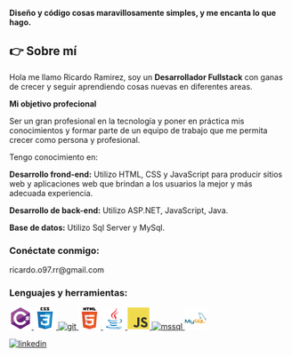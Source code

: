 

**Diseño y código cosas maravillosamente simples, y me encanta lo que hago.**

## 👉 Sobre mí
Hola me llamo  Ricardo Ramirez, soy un  **Desarrollador Fullstack** con ganas de crecer y seguir aprendiendo cosas nuevas en diferentes areas.

**Mi objetivo profecional**

Ser un gran profesional en la tecnología y poner en práctica mis conocimientos y formar parte de un equipo de trabajo
que me permita crecer como persona y profesional.

Tengo conocimiento en:

**Desarrollo frond-end:** Utilizo HTML, CSS y JavaScript para producir sitios web y aplicaciones web que brindan a los usuarios la mejor y más adecuada experiencia.

**Desarrollo de back-end:** Utilizo ASP.NET, JavaScript, Java.

**Base de datos:** Utilizo Sql Server y MySql.

<h3 align="left">Conéctate conmigo:</h3>

 <p align="left">
    ricardo.o97.rr@gmail.com
  
</p><h3 align="left">Lenguajes y herramientas:</h3><p align="left">


<a href="https://www.w3schools.com/cs/" target="_blank" rel="noreferrer"> <img src="https://raw.githubusercontent.com/devicons/devicon/master/icons/csharp/csharp-original.svg" alt="csharp" width="40" height="40"/> </a> <a href="https://www.w3schools.com/css/" target="_blank" rel="noreferrer"> <img src="https://raw.githubusercontent.com/devicons/devicon/master/icons/css3/css3-original-wordmark.svg" alt="css3" width="40" height="40"/> </a> <a href="https://git-scm.com/" target="_blank" rel="noreferrer"> <img src="https://www.vectorlogo.zone/logos/git-scm/git-scm-icon.svg" alt="git" width="40" height="40"/> </a> <a href="https://www.w3.org/html/" target="_blank" rel="noreferrer"> <img src="https://raw.githubusercontent.com/devicons/devicon/master/icons/html5/html5-original-wordmark.svg" alt="html5" width="40" height="40"/> </a> <a href="https://www.java.com" target="_blank" rel="noreferrer"> <img src="https://raw.githubusercontent.com/devicons/devicon/master/icons/java/java-original.svg" alt="java" width="40" height="40"/> </a> <a href="https://developer.mozilla.org/en-US/docs/Web/JavaScript" target="_blank" rel="noreferrer"> <img src="https://raw.githubusercontent.com/devicons/devicon/master/icons/javascript/javascript-original.svg" alt="javascript" width="40" height="40"/> </a> <a href="https://www.microsoft.com/en-us/sql-server" target="_blank" rel="noreferrer"> <img src="https://www.svgrepo.com/show/303229/microsoft-sql-server-logo.svg" alt="mssql" width="40" height="40"/> </a> <a href="https://www.mysql.com/" target="_blank" rel="noreferrer"> <img src="https://raw.githubusercontent.com/devicons/devicon/master/icons/mysql/mysql-original-wordmark.svg" alt="mysql" width="40" height="40"/> </a> </p>

[![linkedin](https://img.shields.io/static/v1?label=&message=linkedin&color=0e76a8&logo=linkedin&logoColor=white&style=for-the-badge)](https://https://www.linkedin.com/in/ricardo-ramirez-a68635220)



